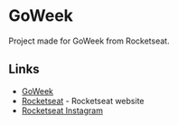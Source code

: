 # GoWeek

Project made for GoWeek from Rocketseat.

## Links

* [GoWeek](https://rocketseat.com.br/goweek-4)
* [Rocketseat](https://rocketseat.com.br) - Rocketseat website
* [Rocketseat Instagram](https://www.instagram.com/rocketseat_oficial)
